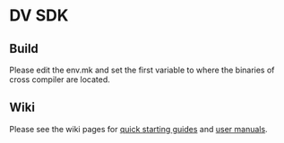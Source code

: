 # DV SDK

## Build

Please edit the env.mk and set the first variable to where the binaries of cross compiler are located.

## Wiki

Please see the wiki pages for [quick starting guides](https://github.com/DigitalMediaProfessionals/dv-sdk/wiki/Quick-Start) and [user manuals](https://github.com/DigitalMediaProfessionals/dv-sdk/wiki/User-manual).
